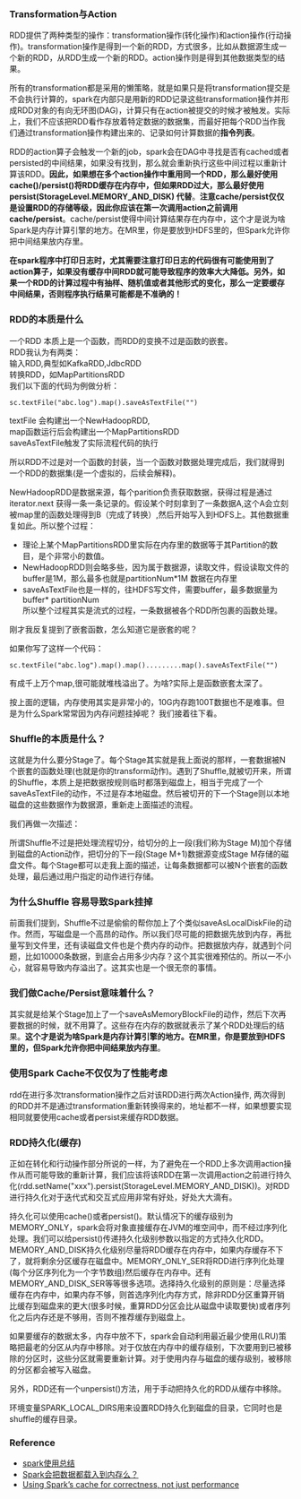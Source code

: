### Transformation与Action  

RDD提供了两种类型的操作：transformation操作(转化操作)和action操作(行动操作)。transformation操作是得到一个新的RDD，方式很多，比如从数据源生成一个新的RDD，从RDD生成一个新的RDD。action操作则是得到其他数据类型的结果。  

所有的transformation都是采用的懒策略，就是如果只是将transformation提交是不会执行计算的，spark在内部只是用新的RDD记录这些transformation操作并形成RDD对象的有向无环图(DAG)，计算只有在action被提交的时候才被触发。实际上，我们不应该把RDD看作存放着特定数据的数据集，而最好把每个RDD当作我们通过transformation操作构建出来的、记录如何计算数据的**指令列表**。  

RDD的action算子会触发一个新的job，spark会在DAG中寻找是否有cached或者persisted的中间结果，如果没有找到，那么就会重新执行这些中间过程以重新计算该RDD。**因此，如果想在多个action操作中重用同一个RDD，那么最好使用 cache()/persist()将RDD缓存在内存中，但如果RDD过大，那么最好使用 persist(StorageLevel.MEMORY_AND_DISK) 代替**。**注意cache/persist仅仅是设置RDD的存储等级，因此你应该在第一次调用action之前调用cache/persist**。cache/persist使得中间计算结果存在内存中，这个才是说为啥Spark是内存计算引擎的地方。在MR里，你是要放到HDFS里的，但Spark允许你把中间结果放内存里。  

**在spark程序中打印日志时，尤其需要注意打印日志的代码很有可能使用到了action算子，如果没有缓存中间RDD就可能导致程序的效率大大降低。另外，如果一个RDD的计算过程中有抽样、随机值或者其他形式的变化，那么一定要缓存中间结果，否则程序执行结果可能都是不准确的！**  

### RDD的本质是什么  

一个RDD 本质上是一个函数，而RDD的变换不过是函数的嵌套。  
RDD我认为有两类：  
输入RDD,典型如KafkaRDD,JdbcRDD  
转换RDD，如MapPartitionsRDD  
我们以下面的代码为例做分析：  
```
sc.textFile("abc.log").map().saveAsTextFile("")
```
textFile 会构建出一个NewHadoopRDD,  
map函数运行后会构建出一个MapPartitionsRDD  
saveAsTextFile触发了实际流程代码的执行  

所以RDD不过是对一个函数的封装，当一个函数对数据处理完成后，我们就得到一个RDD的数据集(是一个虚拟的，后续会解释)。  

NewHadoopRDD是数据来源，每个parition负责获取数据，获得过程是通过iterator.next 获得一条一条记录的。假设某个时刻拿到了一条数据A,这个A会立刻被map里的函数处理得到B（完成了转换）,然后开始写入到HDFS上。其他数据重复如此。所以整个过程：  
- 理论上某个MapPartitionsRDD里实际在内存里的数据等于其Partition的数目，是个非常小的数值。  
- NewHadoopRDD则会略多些，因为属于数据源，读取文件，假设读取文件的buffer是1M，那么最多也就是partitionNum*1M 数据在内存里  
- saveAsTextFile也是一样的，往HDFS写文件，需要buffer，最多数据量为 buffer* partitionNum  
所以整个过程其实是流式的过程，一条数据被各个RDD所包裹的函数处理。  

刚才我反复提到了嵌套函数，怎么知道它是嵌套的呢？

如果你写了这样一个代码：
```
sc.textFile("abc.log").map().map().........map().saveAsTextFile("")
```
有成千上万个map,很可能就堆栈溢出了。为啥?实际上是函数嵌套太深了。

按上面的逻辑，内存使用其实是非常小的，10G内存跑100T数据也不是难事。但是为什么Spark常常因为内存问题挂掉呢？ 我们接着往下看。

### Shuffle的本质是什么？ 

这就是为什么要分Stage了。每个Stage其实就是我上面说的那样，一套数据被N个嵌套的函数处理(也就是你的transform动作)。遇到了Shuffle,就被切开来，所谓的Shuffle，本质上是把数据按规则临时都落到磁盘上，相当于完成了一个saveAsTextFile的动作，不过是存本地磁盘。然后被切开的下一个Stage则以本地磁盘的这些数据作为数据源，重新走上面描述的流程。  

我们再做一次描述：  

所谓Shuffle不过是把处理流程切分，给切分的上一段(我们称为Stage M)加个存储到磁盘的Action动作，把切分的下一段(Stage M+1)数据源变成Stage M存储的磁盘文件。每个Stage都可以走我上面的描述，让每条数据都可以被N个嵌套的函数处理，最后通过用户指定的动作进行存储。   

### 为什么Shuffle 容易导致Spark挂掉  

前面我们提到，Shuffle不过是偷偷的帮你加上了个类似saveAsLocalDiskFile的动作。然而，写磁盘是一个高昂的动作。所以我们尽可能的把数据先放到内存，再批量写到文件里，还有读磁盘文件也是个费内存的动作。把数据放内存，就遇到个问题，比如10000条数据，到底会占用多少内存？这个其实很难预估的。所以一不小心，就容易导致内存溢出了。这其实也是一个很无奈的事情。  

### 我们做Cache/Persist意味着什么？  

其实就是给某个Stage加上了一个saveAsMemoryBlockFile的动作，然后下次再要数据的时候，就不用算了。这些存在内存的数据就表示了某个RDD处理后的结果。**这个才是说为啥Spark是内存计算引擎的地方。在MR里，你是要放到HDFS里的，但Spark允许你把中间结果放内存里**。  

### 使用Spark Cache不仅仅为了性能考虑   
rdd在进行多次transformation操作之后对该RDD进行两次Action操作, 两次得到的RDD并不是通过transformation重新转换得来的，地址都不一样，如果想要实现相同就要使用cache或者persist来缓存RDD数据。  

### RDD持久化(缓存)  

正如在转化和行动操作部分所说的一样，为了避免在一个RDD上多次调用action操作从而可能导致的重新计算，我们应该将该RDD在第一次调用action之前进行持久化(rdd.setName("xxx").persist(StorageLevel.MEMORY_AND_DISK))。对RDD进行持久化对于迭代式和交互式应用非常有好处，好处大大滴有。  

持久化可以使用cache()或者persist()。默认情况下的缓存级别为MEMORY_ONLY，spark会将对象直接缓存在JVM的堆空间中，而不经过序列化处理。我们可以给persist()传递持久化级别参数以指定的方式持久化RDD。MEMORY_AND_DISK持久化级别尽量将RDD缓存在内存中，如果内存缓存不下了，就将剩余分区缓存在磁盘中。MEMORY_ONLY_SER将RDD进行序列化处理(每个分区序列化为一个字节数组)然后缓存在内存中。还有MEMORY_AND_DISK_SER等等很多选项。选择持久化级别的原则是：尽量选择缓存在内存中，如果内存不够，则首选序列化内存方式，除非RDD分区重算开销比缓存到磁盘来的更大(很多时候，重算RDD分区会比从磁盘中读取要快)或者序列化之后内存还是不够用，否则不推荐缓存到磁盘上。  

如果要缓存的数据太多，内存中放不下，spark会自动利用最近最少使用(LRU)策略把最老的分区从内存中移除。对于仅放在内存中的缓存级别，下次要用到已被移除的分区时，这些分区就需要重新计算。对于使用内存与磁盘的缓存级别，被移除的分区都会被写入磁盘。  

另外，RDD还有一个unpersist()方法，用于手动把持久化的RDD从缓存中移除。  

环境变量SPARK_LOCAL_DIRS用来设置RDD持久化到磁盘的目录，它同时也是shuffle的缓存目录。  

### Reference  
- [spark使用总结](http://smallx.me/2016/06/07/spark%E4%BD%BF%E7%94%A8%E6%80%BB%E7%BB%93/)   
- [Spark会把数据都载入到内存么？](http://www.jianshu.com/p/b70fe63a77a8)  
- [Using Spark’s cache for correctness, not just performance](http://www.spark.tc/using-sparks-cache-for-correctness-not-just-performance/)  

